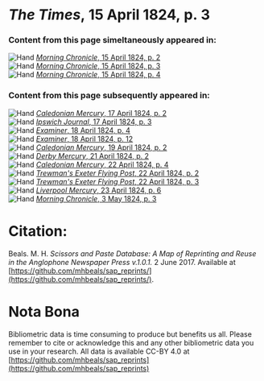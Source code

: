 # *The Times*, 15 April 1824, p. 3  
  
### Content from this page simeltaneously appeared in:  
![Hand](http://scissorsandpaste.net/wp-content/uploads/2017/06/smallhandpointer.png) [*Morning Chronicle*, 15 April 1824, p. 2](https://mhbeals.github.io/sap_html/Morning-Chronicle/Morning-Chronicle-15-April-1824-p-2)  
![Hand](http://scissorsandpaste.net/wp-content/uploads/2017/06/smallhandpointer.png) [*Morning Chronicle*, 15 April 1824, p. 3](https://mhbeals.github.io/sap_html/Morning-Chronicle/Morning-Chronicle-15-April-1824-p-3)  
![Hand](http://scissorsandpaste.net/wp-content/uploads/2017/06/smallhandpointer.png) [*Morning Chronicle*, 15 April 1824, p. 4](https://mhbeals.github.io/sap_html/Morning-Chronicle/Morning-Chronicle-15-April-1824-p-4)  
  
### Content from this page subsequently appeared in:  
![Hand](http://scissorsandpaste.net/wp-content/uploads/2017/06/smallhandpointer.png) [*Caledonian Mercury*, 17 April 1824, p. 2](https://mhbeals.github.io/sap_html/Caledonian-Mercury/Caledonian-Mercury-17-April-1824-p-2)  
![Hand](http://scissorsandpaste.net/wp-content/uploads/2017/06/smallhandpointer.png) [*Ipswich Journal*, 17 April 1824, p. 3](https://mhbeals.github.io/sap_html/Ipswich-Journal/Ipswich-Journal-17-April-1824-p-3)  
![Hand](http://scissorsandpaste.net/wp-content/uploads/2017/06/smallhandpointer.png) [*Examiner*, 18 April 1824, p. 4](https://mhbeals.github.io/sap_html/Examiner/Examiner-18-April-1824-p-4)  
![Hand](http://scissorsandpaste.net/wp-content/uploads/2017/06/smallhandpointer.png) [*Examiner*, 18 April 1824, p. 12](https://mhbeals.github.io/sap_html/Examiner/Examiner-18-April-1824-p-12)  
![Hand](http://scissorsandpaste.net/wp-content/uploads/2017/06/smallhandpointer.png) [*Caledonian Mercury*, 19 April 1824, p. 2](https://mhbeals.github.io/sap_html/Caledonian-Mercury/Caledonian-Mercury-19-April-1824-p-2)  
![Hand](http://scissorsandpaste.net/wp-content/uploads/2017/06/smallhandpointer.png) [*Derby Mercury*, 21 April 1824, p. 2](https://mhbeals.github.io/sap_html/Derby-Mercury/Derby-Mercury-21-April-1824-p-2)  
![Hand](http://scissorsandpaste.net/wp-content/uploads/2017/06/smallhandpointer.png) [*Caledonian Mercury*, 22 April 1824, p. 4](https://mhbeals.github.io/sap_html/Caledonian-Mercury/Caledonian-Mercury-22-April-1824-p-4)  
![Hand](http://scissorsandpaste.net/wp-content/uploads/2017/06/smallhandpointer.png) [*Trewman's Exeter Flying Post*, 22 April 1824, p. 2](https://mhbeals.github.io/sap_html/Trewman's-Exeter-Flying-Post/Trewman's-Exeter-Flying-Post-22-April-1824-p-2)  
![Hand](http://scissorsandpaste.net/wp-content/uploads/2017/06/smallhandpointer.png) [*Trewman's Exeter Flying Post*, 22 April 1824, p. 3](https://mhbeals.github.io/sap_html/Trewman's-Exeter-Flying-Post/Trewman's-Exeter-Flying-Post-22-April-1824-p-3)  
![Hand](http://scissorsandpaste.net/wp-content/uploads/2017/06/smallhandpointer.png) [*Liverpool Mercury*, 23 April 1824, p. 6](https://mhbeals.github.io/sap_html/Liverpool-Mercury/Liverpool-Mercury-23-April-1824-p-6)  
![Hand](http://scissorsandpaste.net/wp-content/uploads/2017/06/smallhandpointer.png) [*Morning Chronicle*, 3 May 1824, p. 3](https://mhbeals.github.io/sap_html/Morning-Chronicle/Morning-Chronicle-3-May-1824-p-3)  


# Citation: 

Beals. M. H. *Scissors and Paste Database: A Map of Reprinting and Reuse in the Anglophone Newspaper Press v.1.0.1.* 2 June 2017. Available at [https://github.com/mhbeals/sap_reprints/](https://github.com/mhbeals/sap_reprints/). 

# Nota Bona

Bibliometric data is time consuming to produce but benefits us all. Please remember to cite or acknowledge this and any other bibliometric data you use in your research. All data is available CC-BY 4.0 at [https://github.com/mhbeals/sap_reprints](https://github.com/mhbeals/sap_reprints)